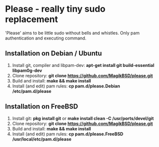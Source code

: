 Please - really tiny sudo replacement
=====================================

'Please' aims to be little sudo without bells and whistles.
Only pam authentication and executing command.


Installation on Debian / Ubuntu
-------------------------------
1. Install git, compiler and libpam-dev: __apt-get install git build-essential libpam0g-dev__
2. Clone repository: __git clone https://github.com/MagikBSD/please.git__
3. Build and install: __make && make install__
4. Install (and edit) pam rules: __cp pam.d/please.Debian /etc/pam.d/please__


Installation on FreeBSD
-----------------------
1. Install git: __pkg install git__ or __make install clean -C /usr/ports/devel/git__
2. Clone repository: __git clone https://github.com/MagikBSD/please.git__
3. Build and install: __make && make install__
4. Install (and edit) pam rules: __cp pam.d/please.FreeBSD /usr/local/etc/pam.d/please__
